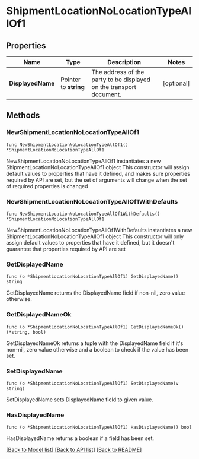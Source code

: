 # ShipmentLocationNoLocationTypeAllOf1

## Properties

Name | Type | Description | Notes
------------ | ------------- | ------------- | -------------
**DisplayedName** | Pointer to **string** | The address of the party to be displayed on the transport document. | [optional] 

## Methods

### NewShipmentLocationNoLocationTypeAllOf1

`func NewShipmentLocationNoLocationTypeAllOf1() *ShipmentLocationNoLocationTypeAllOf1`

NewShipmentLocationNoLocationTypeAllOf1 instantiates a new ShipmentLocationNoLocationTypeAllOf1 object
This constructor will assign default values to properties that have it defined,
and makes sure properties required by API are set, but the set of arguments
will change when the set of required properties is changed

### NewShipmentLocationNoLocationTypeAllOf1WithDefaults

`func NewShipmentLocationNoLocationTypeAllOf1WithDefaults() *ShipmentLocationNoLocationTypeAllOf1`

NewShipmentLocationNoLocationTypeAllOf1WithDefaults instantiates a new ShipmentLocationNoLocationTypeAllOf1 object
This constructor will only assign default values to properties that have it defined,
but it doesn't guarantee that properties required by API are set

### GetDisplayedName

`func (o *ShipmentLocationNoLocationTypeAllOf1) GetDisplayedName() string`

GetDisplayedName returns the DisplayedName field if non-nil, zero value otherwise.

### GetDisplayedNameOk

`func (o *ShipmentLocationNoLocationTypeAllOf1) GetDisplayedNameOk() (*string, bool)`

GetDisplayedNameOk returns a tuple with the DisplayedName field if it's non-nil, zero value otherwise
and a boolean to check if the value has been set.

### SetDisplayedName

`func (o *ShipmentLocationNoLocationTypeAllOf1) SetDisplayedName(v string)`

SetDisplayedName sets DisplayedName field to given value.

### HasDisplayedName

`func (o *ShipmentLocationNoLocationTypeAllOf1) HasDisplayedName() bool`

HasDisplayedName returns a boolean if a field has been set.


[[Back to Model list]](../README.md#documentation-for-models) [[Back to API list]](../README.md#documentation-for-api-endpoints) [[Back to README]](../README.md)


